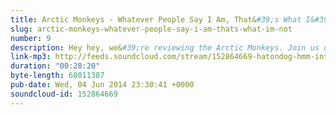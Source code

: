 ```yaml
---
title: Arctic Monkeys - Whatever People Say I Am, That&#39;s What I&#39;m Not
slug: arctic-monkeys-whatever-people-say-i-am-thats-what-im-not
number: 9
description: Hey hey, we&#39;re reviewing the Arctic Monkeys. Join us on a journey of exploration with our guest Chris, to underderstand the multifaceted world of nightclubs.
link-mp3: http://feeds.soundcloud.com/stream/152864669-hatondog-hmm-interesting-choice-ep9-arctic-monkeys-whatever-people-say-i-am-thats-what-im-not.mp3
duration: "00:28:20"
byte-length: 68011387
pub-date: Wed, 04 Jun 2014 23:30:41 +0000
soundcloud-id: 152864669
---
```

